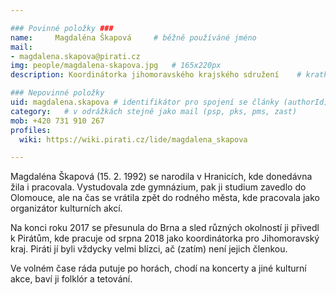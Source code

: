 ```yaml
---

### Povinné položky ###
name:     Magdaléna Škapová  	# běžně používáné jméno
mail:
- magdalena.skapova@pirati.cz
img: people/magdalena-skapova.jpg   # 165x220px
description: Koordinátorka jihomoravského krajského sdružení 	# kratký popis, max 160 znaků

### Nepovinné položky
uid: magdalena.skapova # identifikátor pro spojení se články (authorId)
category: 	# v odrážkách stejně jako mail (psp, pks, pms, zast)
mob: +420 731 910 267
profiles:
  wiki: https://wiki.pirati.cz/lide/magdalena_skapova

---
```


Magdaléna Škapová (15. 2. 1992) se narodila v Hranicích, kde donedávna žila i pracovala. Vystudovala zde gymnázium, pak ji studium zavedlo do Olomouce, ale na čas se vrátila zpět do rodného města, kde pracovala jako organizátor kulturních akcí.

Na konci roku 2017 se přesunula do Brna a sled různých okolností ji přivedl k Pirátům, kde pracuje od srpna 2018 jako koordinátorka pro Jihomoravský kraj. Piráti jí byli vždycky velmi blízci, ač (zatím) není jejich členkou.

Ve volném čase ráda putuje po horách, chodí na koncerty a jiné kulturní akce, baví ji folklór a tetování. 
